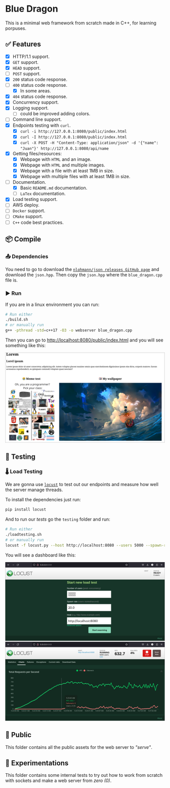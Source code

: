 # Blue Dragon

This is a minimal web framework from scratch made in C++,
for learning porpuses.

## ✅ Features

- [x] HTTP/1.1 support.
- [x] `GET` support.
- [x] `HEAD` support.
- [ ] `POST` support.
- [x] `200` status code response.
- [ ] `400` status code response.
    - [x] In some areas.
- [x] `404` status code response.
- [x] Concurrency support.
- [x] Logging support.
    - [ ] could be improved adding colors.
- [ ] Command line support.
- [x] Endpoints testing with `curl`.
    - [x] `curl -i http://127.0.0.1:8080/public/index.html`
    - [x] `curl -I http://127.0.0.1:8080/public/index.html`
    - [x] `curl -X POST -H "Content-Type: application/json" -d '{"name": "Juan"}' http://127.0.0.1:8080/api/name`
- [x] Getting files/resources:
    - [x] Webpage with `HTML` and an image.
    - [x] Webpage with `HTML` and multiple images.
    - [x] Webpage with a file with at least 1MB in size.
    - [x] Webpage with multiple files with at least 1MB in size.
- [ ] Documentation.
    - [x] Basic `README.md` documentation.
    - [ ] `LaTex` documentation.
- [x] Load testing support.
- [ ] AWS deploy.
- [ ] `Docker` support.
- [ ] `CMake` support.
- [ ] `C++` code best practices.

## 📦 Compile

### 📤 Dependencies
You need to go to download the [`nlohmann/json releases GitHub page`](https://github.com/nlohmann/json/releases) and download the `json.hpp`. Then copy the `json.hpp` where the `blue_dragon.cpp` file is.

### ▶️ Run

If you are in a linux environment you can run:

```bash
# Run either
./build.sh
# or manually run
g++ -pthread -std=c++17 -O3 -o webserver blue_dragon.cpp
```

Then you can go to [http://localhost:8080/public/index.html](http://localhost:8080/public/index.html) and you will see something like this:

![View 0](images/view_0.png)

## 🧪 Testing

### 🌡️ Load Testing

We are gonna use [`locust`](https://locust.io/) to test out our endpoints
and measure how well the server manage threads.

To install the dependencies just run:

```bash
pip install locust
```

And to run our *tests* go the `testing` folder and run:

```bash
# Run either
./loadtesting.sh
# or manually run
locust -f locust.py --host http://localhost:8080 --users 5000 --spawn-rate 20
```

You will see a dashboard like this:

![View 1](images/view_1.png)
![View 2](images/view_2.png)

## 📁 Public

This folder contains all the public assets for the web server to
*"serve"*.

## 🥼 Experimentations

This folder contains some internal tests to try out how to work
from scratch with sockets and make a web server from *zero (0)*.
